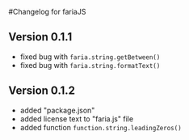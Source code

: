 #Changelog for fariaJS

## Version 0.1.1
 * fixed bug with `faria.string.getBetween()`
 * fixed bug with `faria.string.formatText()`
  
## Version 0.1.2
 * added "package.json"
 * added license text to "faria.js" file
 * added function `function.string.leadingZeros()`
